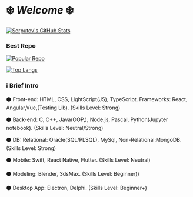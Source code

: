 # ❄️ *Welcome* ❄️


[![Serputov's GitHub Stats](https://github-readme-stats.vercel.app/api?username=aserputov)](https://github.com/aserputov?tab=repositories)

### Best Repo
[![Popular Repo](https://github-readme-stats.vercel.app/api/pin/?username=aserputov&repo=QckStaticSiteGenerator)](https://github.com/aserputov/QckStaticSiteGenerator)

[![Top Langs](https://github-readme-stats.vercel.app/api/top-langs/?username=aserputov&langs_count=4)](https://github.com/aserputov/github-readme-stats)


<!-- [![](https://img.shields.io/badge/-JavaScript-green?logo=JavaScript&logoColor=white&style=flat)](https://www.https://www.javascript.com)
[![](https://img.shields.io/badge/-MongoDB-blue?logo=mongodb&logoColor=white&style=flat)](https://www.mongodb.com)
[![](https://img.shields.io/badge/-React-blue?logo=React&logoColor=white&style=flat)](https://www.reactjs.org)
[![](https://img.shields.io/badge/-Angular-blue?logo=angular&logoColor=white&style=flat)](https://www.angular.com)
[![](https://img.shields.io/badge/-Swift-green?logo=Swift&logoColor=white&style=flat)](https://www.swift.org) -->


### ℹ️ Brief Intro 

⚫️ Front-end: HTML, CSS, LightScript(JS), TypeScript. Frameworks: React, Angular,Vue,(Testing Lib). (Skills Level: Strong)

⚫️ Back-end: C, C++, Java(OOP,), Node.js, Pascal, Python(Jupyter notebook). (Skills Level: Neutral/Strong)

⚫️ DB: Relational: Oracle(SQL/PLSQL), MySql, Non-Relational:MongoDB. (Skills Level: Strong)

⚫️ Mobile: Swift, React Native, Flutter. (Skills Level: Neutral)

⚫️ Modeling: Blender, 3dsMax. (Skills Level:  Beginner))

⚫️ Desktop App: Electron, Delphi. (Skills Level: Beginner+)









<!-- <div align="left" style="margin: 0px 0">
   <a href="https://github.com/aserputov/github-profile-views-counter">
       <img width="175px" src="https://komarev.com/ghpvc/?username=aserputov&color=green">
   </a>
</div> -->


